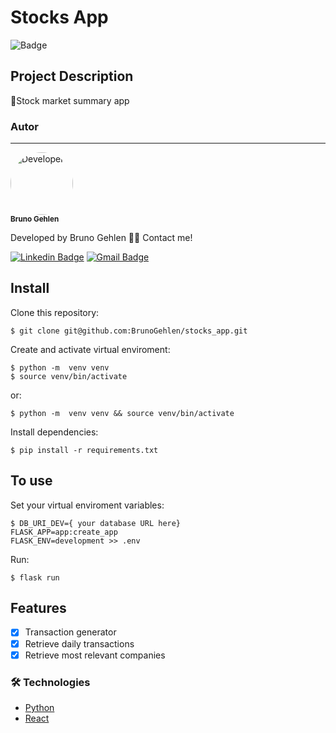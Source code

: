 # Stocks App
![Badge](https://img.shields.io/badge/Python-Flask-%237159c1?style=for-the-badge)
## Project Description
<p align="left">🚀Stock market summary app</p>

### Autor
---

 <img style="border-radius: 50%;" src="https://avatars.githubusercontent.com/u/59672672?s=400&u=b306d7f41e6169ff9c0f948d385b13476e0d8909&v=4" width="100px;" alt="Developer"/>
 <br />
 <sub><b>Bruno Gehlen</b></sub>

Developed by Bruno Gehlen 👋🏽 Contact me!

[![Linkedin Badge](https://img.shields.io/badge/-BrunoGehlen-blue?style=flat-square&logo=Linkedin&logoColor=white&link=https://www.linkedin.com/in/BrunoGehlen/)](https://www.linkedin.com/in/BrunoGehlen/) 
[![Gmail Badge](https://img.shields.io/badge/-tousepc@gmail.com-c14438?style=flat-square&logo=Gmail&logoColor=white&link=mailto:tousepc@gmail.com)](mailto:tousepc@gmail.com)

## Install

Clone this repository:

```shell
$ git clone git@github.com:BrunoGehlen/stocks_app.git
```

Create and activate virtual enviroment:

```shell
$ python -m  venv venv
$ source venv/bin/activate
```

or:

```shell
$ python -m  venv venv && source venv/bin/activate
```

Install dependencies:

```shell
$ pip install -r requirements.txt
```

## To use

Set your virtual enviroment variables:

```shell
$ DB_URI_DEV={ your database URL here}
FLASK_APP=app:create_app
FLASK_ENV=development >> .env
```

Run:

```shell
$ flask run
```

## Features

- [x] Transaction generator
- [x] Retrieve daily transactions
- [x] Retrieve most relevant companies

### 🛠 Technologies

- [Python](https://python.org/)
- [React](https://pt-br.reactjs.org/)
